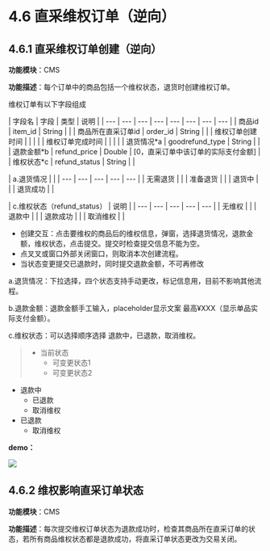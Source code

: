 # 4.6 直采维权订单（逆向）

## 4.6.1 直采维权订单创建（逆向）

**功能模块**：CMS

**功能描述**：每个订单中的商品包括一个维权状态，退货时创建维权订单。

维权订单有以下字段组成

| 字段名 | 字段 | 类型 | 说明 |
| --- | --- | --- | --- | --- | --- | --- | --- |
| 商品id | item\_id | String |  |
| 商品所在直采订单id | order\_id | String |  |
| 维权订单创建时间 |  |  |  |
| 维权订单完成时间 |  |  |  |
| 退货情况\*a | goodrefund\_type | String |  |
| 退款金额\*b | refund\_price | Double | \[0，直采订单中该订单的实际支付金额\] |
| 维权状态\*c | refund\_status | String |  |

| a.退货情况 |  |
| --- | --- | --- | --- | --- |
| 无需退货 |  |
| 准备退货 |  |
| 退货中 |  |
| 退货成功 |  |

| c.维权状态（refund\_status） | 说明 |
| --- | --- | --- | --- | --- |
| 无维权 |  |
| 退款中 |  |
| 退款成功 |  |
| 取消维权 |  |

* 创建交互：点击要维权的商品后的维权信息，弹窗，选择退货情况，退款金额，维权状态，点击提交。提交时检查提交信息不能为空。
* 点叉叉或窗口外部关闭窗口，则取消本次创建流程。
* 当状态变更提交已退款时，同时提交退款金额，不可再修改

a.退货情况：下拉选择，四个状态支持手动更改，标记信息用，目前不影响其他流程。 

b.退款金额：退款金额手工输入，placeholder显示文案 最高¥XXX（显示单品实际支付金额）。 

c.维权状态：可以选择顺序选择 退款中，已退款，取消维权。

> * 当前状态
>   * 可变更状态1
>   * 可变更状态2

* 退款中
  * 已退款
  * 取消维权
* 已退款
  * 取消维权



**demo：** 

![](http://192.168.1.75/documents/%E5%BA%94%E7%94%A8Web/Sprint28/_book/assets/%E7%9B%B4%E9%87%87%E8%AE%A2%E5%8D%956.png)



## 4.6.2 维权影响直采订单状态

**功能模块**：CMS

**功能描述**：每次提交维权订单状态为退款成功时，检查其商品所在直采订单的状态，若所有商品维权状态都是退款成功，将直采订单状态更改为交易关闭。





